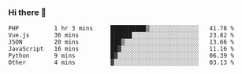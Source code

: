 ### Hi there 👋

<!--START_SECTION:waka-->

```text
PHP          1 hr 3 mins     ██████████▒░░░░░░░░░░░░░░   41.78 %
Vue.js       36 mins         ██████░░░░░░░░░░░░░░░░░░░   23.82 %
JSON         20 mins         ███▒░░░░░░░░░░░░░░░░░░░░░   13.66 %
JavaScript   16 mins         ██▓░░░░░░░░░░░░░░░░░░░░░░   11.16 %
Python       9 mins          █▓░░░░░░░░░░░░░░░░░░░░░░░   06.39 %
Other        4 mins          ▓░░░░░░░░░░░░░░░░░░░░░░░░   03.13 %
```

<!--END_SECTION:waka-->

<!--
**Jonas-VanHaeken/Jonas-VanHaeken** is a ✨ _special_ ✨ repository because its `README.md` (this file) appears on your GitHub profile.

Here are some ideas to get you started:

- 🔭 I’m currently working on ...
- 🌱 I’m currently learning ...
- 👯 I’m looking to collaborate on ...
- 🤔 I’m looking for help with ...
- 💬 Ask me about ...
- 📫 How to reach me: ...
- 😄 Pronouns: ...
- ⚡ Fun fact: ...
-->
